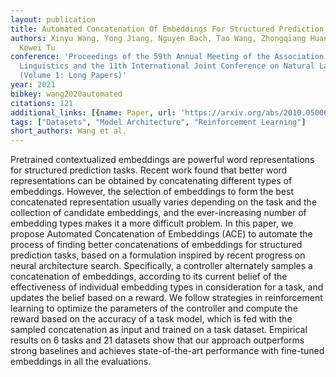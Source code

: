 ```yaml
---
layout: publication
title: Automated Concatenation Of Embeddings For Structured Prediction
authors: Xinyu Wang, Yong Jiang, Nguyen Bach, Tao Wang, Zhongqiang Huang, Fei Huang,
  Kewei Tu
conference: 'Proceedings of the 59th Annual Meeting of the Association for Computational
  Linguistics and the 11th International Joint Conference on Natural Language Processing
  (Volume 1: Long Papers)'
year: 2021
bibkey: wang2020automated
citations: 121
additional_links: [{name: Paper, url: 'https://arxiv.org/abs/2010.05006'}]
tags: ["Datasets", "Model Architecture", "Reinforcement Learning"]
short_authors: Wang et al.
---
```

Pretrained contextualized embeddings are powerful word representations for
structured prediction tasks. Recent work found that better word representations
can be obtained by concatenating different types of embeddings. However, the
selection of embeddings to form the best concatenated representation usually
varies depending on the task and the collection of candidate embeddings, and
the ever-increasing number of embedding types makes it a more difficult
problem. In this paper, we propose Automated Concatenation of Embeddings (ACE)
to automate the process of finding better concatenations of embeddings for
structured prediction tasks, based on a formulation inspired by recent progress
on neural architecture search. Specifically, a controller alternately samples a
concatenation of embeddings, according to its current belief of the
effectiveness of individual embedding types in consideration for a task, and
updates the belief based on a reward. We follow strategies in reinforcement
learning to optimize the parameters of the controller and compute the reward
based on the accuracy of a task model, which is fed with the sampled
concatenation as input and trained on a task dataset. Empirical results on 6
tasks and 21 datasets show that our approach outperforms strong baselines and
achieves state-of-the-art performance with fine-tuned embeddings in all the
evaluations.
